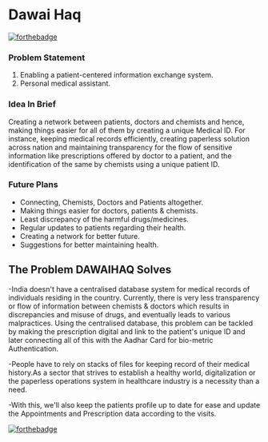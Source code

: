 # Dawai Haq
[![forthebadge](https://forthebadge.com/images/badges/built-with-love.svg)](https://forthebadge.com)
### Problem Statement
1. Enabling a patient-centered information exchange system.
2. Personal medical assistant.

### Idea In Brief
Creating a network between patients, doctors and chemists and hence, making things easier for all of them by creating a unique Medical ID. For instance, keeping medical records efficiently, creating paperless solution across nation and maintaining transparency for the flow of sensitive information like prescriptions offered by doctor to a patient, and the identification of the same by chemists using a unique patient ID. 

### Future Plans 
- Connecting, Chemists, Doctors and Patients altogether.
- Making things easier for doctors, patients & chemists.
- Least discrepancy of the harmful drugs/medicines.
- Regular updates to patients regarding their health.
- Creating a network for better future.
- Suggestions for better maintaining health.

## The Problem DAWAIHAQ Solves 
-India doesn't have a centralised database system for medical records of individuals residing in the country. Currently, there is very less transparency or flow of information between chemists & doctors which results in discrepancies and misuse of drugs, and eventually leads to various malpractices. Using the centralised database, this problem can be tackled by making the prescription digital and link to the patient's unique ID and later connecting all of this with the Aadhar Card for bio-metric Authentication. 

-People have to rely on stacks of files for keeping record of their medical history.As a sector that strives to establish a healthy world, digitalization or the paperless operations system in healthcare industry is a necessity than a need.

-With this, we'll also keep the patients profile up to date for ease and update the Appointments and Prescription data according to the visits.

[![forthebadge](https://forthebadge.com/images/badges/check-it-out.svg)](https://icoderharshit.github.io/dawaihaq)

